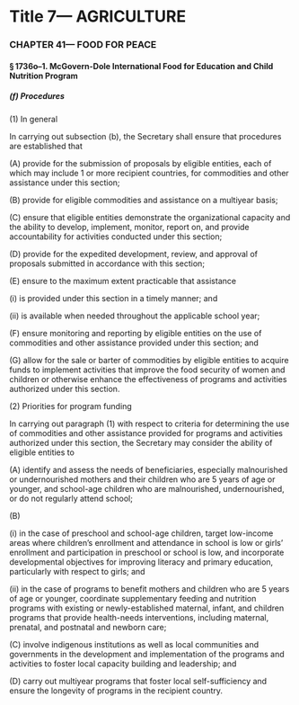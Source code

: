 
# Title 7— AGRICULTURE
### CHAPTER 41— FOOD FOR PEACE
#### § 1736o–1. McGovern-Dole International Food for Education and Child Nutrition Program
##### (f) Procedures

(1) In general

In carrying out subsection (b), the Secretary shall ensure that procedures are established that

(A) provide for the submission of proposals by eligible entities, each of which may include 1 or more recipient countries, for commodities and other assistance under this section;

(B) provide for eligible commodities and assistance on a multiyear basis;

(C) ensure that eligible entities demonstrate the organizational capacity and the ability to develop, implement, monitor, report on, and provide accountability for activities conducted under this section;

(D) provide for the expedited development, review, and approval of proposals submitted in accordance with this section;

(E) ensure to the maximum extent practicable that assistance

(i) is provided under this section in a timely manner; and

(ii) is available when needed throughout the applicable school year;

(F) ensure monitoring and reporting by eligible entities on the use of commodities and other assistance provided under this section; and

(G) allow for the sale or barter of commodities by eligible entities to acquire funds to implement activities that improve the food security of women and children or otherwise enhance the effectiveness of programs and activities authorized under this section.

(2) Priorities for program funding

In carrying out paragraph (1) with respect to criteria for determining the use of commodities and other assistance provided for programs and activities authorized under this section, the Secretary may consider the ability of eligible entities to

(A) identify and assess the needs of beneficiaries, especially malnourished or undernourished mothers and their children who are 5 years of age or younger, and school-age children who are malnourished, undernourished, or do not regularly attend school;

(B)

(i) in the case of preschool and school-age children, target low-income areas where children’s enrollment and attendance in school is low or girls’ enrollment and participation in preschool or school is low, and incorporate developmental objectives for improving literacy and primary education, particularly with respect to girls; and

(ii) in the case of programs to benefit mothers and children who are 5 years of age or younger, coordinate supplementary feeding and nutrition programs with existing or newly-established maternal, infant, and children programs that provide health-needs interventions, including maternal, prenatal, and postnatal and newborn care;

(C) involve indigenous institutions as well as local communities and governments in the development and implementation of the programs and activities to foster local capacity building and leadership; and

(D) carry out multiyear programs that foster local self-sufficiency and ensure the longevity of programs in the recipient country.
